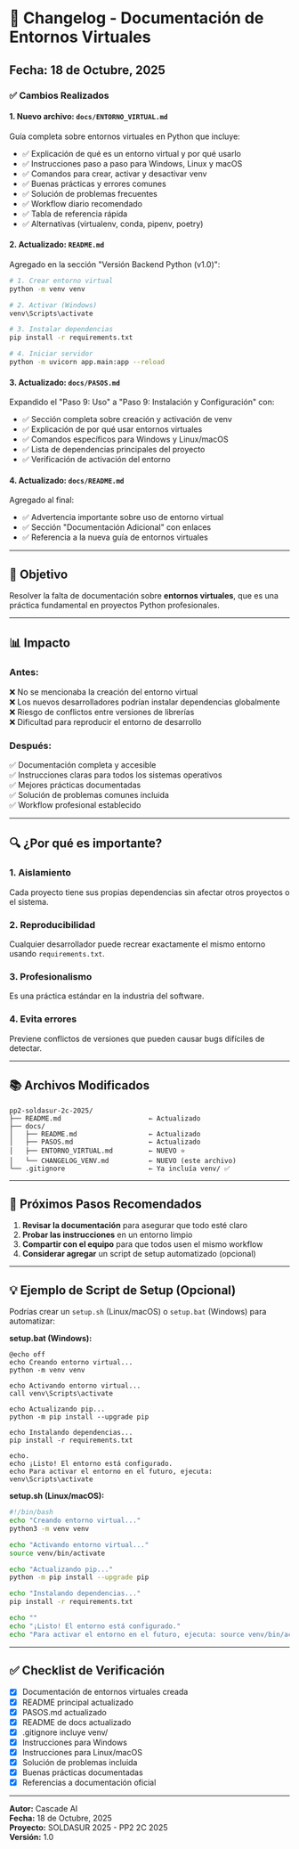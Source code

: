 # 📝 Changelog - Documentación de Entornos Virtuales

## Fecha: 18 de Octubre, 2025

### ✅ Cambios Realizados

#### 1. **Nuevo archivo: `docs/ENTORNO_VIRTUAL.md`**
Guía completa sobre entornos virtuales en Python que incluye:
- ✅ Explicación de qué es un entorno virtual y por qué usarlo
- ✅ Instrucciones paso a paso para Windows, Linux y macOS
- ✅ Comandos para crear, activar y desactivar venv
- ✅ Buenas prácticas y errores comunes
- ✅ Solución de problemas frecuentes
- ✅ Workflow diario recomendado
- ✅ Tabla de referencia rápida
- ✅ Alternativas (virtualenv, conda, pipenv, poetry)

#### 2. **Actualizado: `README.md`**
Agregado en la sección "Versión Backend Python (v1.0)":
```bash
# 1. Crear entorno virtual
python -m venv venv

# 2. Activar (Windows)
venv\Scripts\activate

# 3. Instalar dependencias
pip install -r requirements.txt

# 4. Iniciar servidor
python -m uvicorn app.main:app --reload
```

#### 3. **Actualizado: `docs/PASOS.md`**
Expandido el "Paso 9: Uso" a "Paso 9: Instalación y Configuración" con:
- ✅ Sección completa sobre creación y activación de venv
- ✅ Explicación de por qué usar entornos virtuales
- ✅ Comandos específicos para Windows y Linux/macOS
- ✅ Lista de dependencias principales del proyecto
- ✅ Verificación de activación del entorno

#### 4. **Actualizado: `docs/README.md`**
Agregado al final:
- ✅ Advertencia importante sobre uso de entorno virtual
- ✅ Sección "Documentación Adicional" con enlaces
- ✅ Referencia a la nueva guía de entornos virtuales

---

## 🎯 Objetivo

Resolver la falta de documentación sobre **entornos virtuales**, que es una práctica fundamental en proyectos Python profesionales.

---

## 📊 Impacto

### Antes:
❌ No se mencionaba la creación del entorno virtual  
❌ Los nuevos desarrolladores podrían instalar dependencias globalmente  
❌ Riesgo de conflictos entre versiones de librerías  
❌ Dificultad para reproducir el entorno de desarrollo  

### Después:
✅ Documentación completa y accesible  
✅ Instrucciones claras para todos los sistemas operativos  
✅ Mejores prácticas documentadas  
✅ Solución de problemas comunes incluida  
✅ Workflow profesional establecido  

---

## 🔍 ¿Por qué es importante?

### 1. **Aislamiento**
Cada proyecto tiene sus propias dependencias sin afectar otros proyectos o el sistema.

### 2. **Reproducibilidad**
Cualquier desarrollador puede recrear exactamente el mismo entorno usando `requirements.txt`.

### 3. **Profesionalismo**
Es una práctica estándar en la industria del software.

### 4. **Evita errores**
Previene conflictos de versiones que pueden causar bugs difíciles de detectar.

---

## 📚 Archivos Modificados

```
pp2-soldasur-2c-2025/
├── README.md                      ← Actualizado
├── docs/
│   ├── README.md                  ← Actualizado
│   ├── PASOS.md                   ← Actualizado
│   ├── ENTORNO_VIRTUAL.md         ← NUEVO ⭐
│   └── CHANGELOG_VENV.md          ← NUEVO (este archivo)
└── .gitignore                     ← Ya incluía venv/ ✅
```

---

## 🚀 Próximos Pasos Recomendados

1. **Revisar la documentación** para asegurar que todo esté claro
2. **Probar las instrucciones** en un entorno limpio
3. **Compartir con el equipo** para que todos usen el mismo workflow
4. **Considerar agregar** un script de setup automatizado (opcional)

---

## 💡 Ejemplo de Script de Setup (Opcional)

Podrías crear un `setup.sh` (Linux/macOS) o `setup.bat` (Windows) para automatizar:

**setup.bat (Windows):**
```batch
@echo off
echo Creando entorno virtual...
python -m venv venv

echo Activando entorno virtual...
call venv\Scripts\activate

echo Actualizando pip...
python -m pip install --upgrade pip

echo Instalando dependencias...
pip install -r requirements.txt

echo.
echo ¡Listo! El entorno está configurado.
echo Para activar el entorno en el futuro, ejecuta: venv\Scripts\activate
```

**setup.sh (Linux/macOS):**
```bash
#!/bin/bash
echo "Creando entorno virtual..."
python3 -m venv venv

echo "Activando entorno virtual..."
source venv/bin/activate

echo "Actualizando pip..."
python -m pip install --upgrade pip

echo "Instalando dependencias..."
pip install -r requirements.txt

echo ""
echo "¡Listo! El entorno está configurado."
echo "Para activar el entorno en el futuro, ejecuta: source venv/bin/activate"
```

---

## ✅ Checklist de Verificación

- [x] Documentación de entornos virtuales creada
- [x] README principal actualizado
- [x] PASOS.md actualizado
- [x] README de docs actualizado
- [x] .gitignore incluye venv/
- [x] Instrucciones para Windows
- [x] Instrucciones para Linux/macOS
- [x] Solución de problemas incluida
- [x] Buenas prácticas documentadas
- [x] Referencias a documentación oficial

---

**Autor:** Cascade AI  
**Fecha:** 18 de Octubre, 2025  
**Proyecto:** SOLDASUR 2025 - PP2 2C 2025  
**Versión:** 1.0
